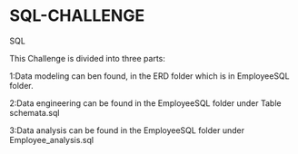 # SQL-CHALLENGE
SQL


This Challenge is divided into three parts:

1:Data modeling can ben found, in the ERD folder which is in EmployeeSQL folder.

2:Data engineering can be found in the EmployeeSQL folder under Table schemata.sql

3:Data analysis can be found in the EmployeeSQL folder under Employee_analysis.sql